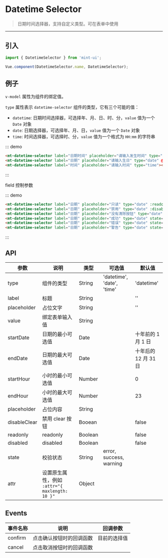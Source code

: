 # Datetime Selector

> 日期时间选择器，支持自定义类型。可在表单中使用

-------------

## 引入

```javascript
import { DatetimeSelector } from 'mint-ui';

Vue.component(DatetimeSelector.name, DatetimeSelector);
```

## 例子

`v-model` 属性为组件的绑定值。

`type` 属性表示 `datetime-selector` 组件的类型，它有三个可能的值：
*  `datetime`: 日期时间选择器，可选择年、月、日、时、分，`value` 值为一个 `Date` 对象
*  `date`: 日期选择器，可选择年、月、日，`value` 值为一个 `Date` 对象
*  `time`: 时间选择器，可选择时、分，`value` 值为一个格式为 `HH:mm` 的字符串

::: demo
```html
<mt-datetime-selector label="日期时间" placeholder="请输入发生时间" type="datetime" value="2017-08-02 09:01:01"></mt-datetime-selector>
<mt-datetime-selector label="日期" placeholder="请输入生日" type="date" @confirm="conf" @cancel="can"></mt-datetime-selector>
<mt-datetime-selector label="时间" placeholder="请输入时间" type="time"></mt-datetime-selector>
```
:::

field 控制参数

::: demo
```html
<mt-datetime-selector label="日期" placeholder="只读" type="date" :readonly="true"></mt-datetime-selector>
<mt-datetime-selector label="日期" placeholder="禁用" type="date" :disabled="true"></mt-datetime-selector>
<mt-datetime-selector label="日期" placeholder="没有清除按钮" type="date" :disable-clear="true"></mt-datetime-selector>
<mt-datetime-selector label="日期" placeholder="成功" type="date" state="success"></mt-datetime-selector>
<mt-datetime-selector label="日期" placeholder="错误" type="date" state="error"></mt-datetime-selector>
<mt-datetime-selector label="日期" placeholder="警告" type="date" state="warning"></mt-datetime-selector>
```
:::


## API
| 参数 | 说明 | 类型 | 可选值 | 默认值 |
|------|-------|---------|-------|--------|
| type | 组件的类型 | String | 'datetime', 'date', 'time' | 'datetime' |
| label | 标题 | String | | '' |
| placeholder | 占位文字 | String | | '' |
| value | 绑定表单输入值 | String | | |
| startDate | 日期的最小可选值 | Date | | 十年前的 1 月 1 日 |
| endDate | 日期的最大可选值 | Date | | 十年后的 12 月 31 日 |
| startHour | 小时的最小可选值 | Number | | 0 |
| endHour | 小时的最大可选值 | Number | | 23 |
| placeholder | 占位内容 |String | | |
| disableClear | 禁用 clear 按钮 | Booean | | false |
| readonly | readonly |Boolean | | false |
| disabled | disabled |Boolean | | false |
| state | 校验状态 | String | error, success, warning | |
| attr | 设置原生属性，例如 `:attr="{ maxlength: 10 }"` | Object | |

## Events
| 事件名称 | 说明 | 回调参数 |
|------|-------|---------|
| confirm | 点击确认按钮时的回调函数 | 目前的选择值 |
| cancel | 点击取消按钮时的回调函数 |  |


<script>
import { Toast } from 'bh-mint-ui2';
export default {
  methods: {
    conf(val){
      Toast('提示信息' + val);
    },
    can(){
      Toast('取消了');
    }
  }
};
</script>
